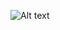 ![Alt text](https://spotify-recently-played-readme.vercel.app/api?user=31kskepfn2b7m6iayvllhcnnzmwu&count={count})
